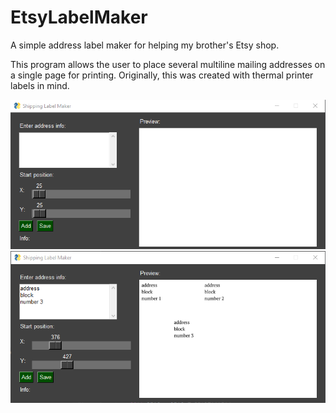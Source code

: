 # EtsyLabelMaker
A simple address label maker for helping my brother's Etsy shop.

This program allows the user to place several multiline mailing addresses on a single page for printing.
Originally, this was created with thermal printer labels in mind.

![](https://raw.githubusercontent.com/COZMIKDX/EtsyLabelMaker/master/github_images/blank.png)
![](https://raw.githubusercontent.com/COZMIKDX/EtsyLabelMaker/master/github_images/sampletext.png)
